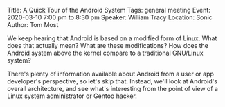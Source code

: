 Title: A Quick Tour of the Android System
Tags: general meeting
Event: 2020-03-10 7:00 pm to 8:30 pm
Speaker: William Tracy
Location: Sonic
Author: Tom Most

We keep hearing that Android is based on a modified form of Linux. What does that actually mean? What are these modifications? How does the Android system above the kernel compare to a traditional GNU/Linux system?

There's plenty of information available about Android from a user or app developer's perspective, so let's skip that. Instead, we'll look at Android's overall architecture, and see what's interesting from the point of view of a Linux system administrator or Gentoo hacker.
